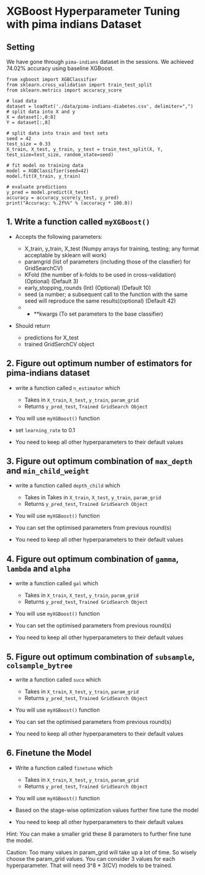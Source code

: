 # XGBoost Hyperparameter Tuning with pima indians Dataset

## Setting

We have gone through `pima-indians` dataset in the sessions. 
We achieved 74.02% accuracy using baseline XGBoost.
```from numpy import loadtxt
from xgboost import XGBClassifier
from sklearn.cross_validation import train_test_split
from sklearn.metrics import accuracy_score

# load data
dataset = loadtxt('./data/pima-indians-diabetes.csv', delimiter=",")
# split data into X and y
X = dataset[:,0:8]
Y = dataset[:,8]

# split data into train and test sets
seed = 42
test_size = 0.33
X_train, X_test, y_train, y_test = train_test_split(X, Y, test_size=test_size, random_state=seed)

# fit model no training data
model = XGBClassifier(seed=42)
model.fit(X_train, y_train)

# evaluate predictions
y_pred = model.predict(X_test)
accuracy = accuracy_score(y_test, y_pred)
print("Accuracy: %.2f%%" % (accuracy * 100.0))
```
## 1. Write a function called `myXGBoost()`

* Accepts the following parameters:
    - X_train, y_train, X_test (Numpy arrays for training, testing; any format acceptable by sklearn will work)
    - paramgrid (list of parameters (including those of the classfier) for GridSearchCV)
    - KFold (the number of k-folds to be used in cross-validation) (Optional) (Default 3)
    - early_stopping_rounds (Int) (Optional) (Default 10)
    - seed (a number; a subsequent call to the function with the same seed will reproduce the same results)(optional) (Default 42)
    - - **kwargs (To set parameters to the base classifier)
  
* Should return
    - predictions for X_test
    - trained GridSerchCV object

## 2. Figure out optimum number of estimators for pima-indians dataset

* write a function called `n_estimator` which 
    * Takes in `X_train`, `X_test`, `y_train`, `param_grid`
    * Returns `y_pred_test`, `Trained GridSearch Object`




* You will use `myXGBoost()` function
* set `learning_rate` to 0.1
* You need to keep all other hyperparameters to their default values

## 3. Figure out optimum combination of `max_depth` and `min_child_weight`

* write a function called `depth_child` which 
    * Takes in Takes in `X_train`, `X_test`, `y_train`, `param_grid`
    * Returns `y_pred_test`, `Trained GridSearch Object`



* You will use `myXGBoost()` function
* You can set the optimised parameters from previous round(s)
* You need to keep all other hyperparameters to their default values

## 4. Figure out optimum combination of `gamma`, `lambda` and `alpha`

* write a function called `gal` which 
    * Takes in `X_train`, `X_test`, `y_train`, `param_grid`
    * Returns `y_pred_test`, `Trained GridSearch Object`

* You will use `myXGBoost()` function
* You can set the optimised parameters from previous round(s)
* You need to keep all other hyperparameters to their default values

## 5. Figure out optimum combination of `subsample`, `colsample_bytree`

* write a function called `suco` which 
    * Takes in `X_train`, `X_test`, `y_train`, `param_grid`
    * Returns `y_pred_test`, `Trained GridSearch Object`

* You will use `myXGBoost()` function
* You can set the optimised parameters from previous round(s)
* You need to keep all other hyperparameters to their default values

## 6. Finetune the Model

* Write a function called `finetune` which 
    * Takes in `X_train`, `X_test`, `y_train`, `param_grid`
    * Returns `y_pred_test`, `Trained GridSearch Object`

* You will use `myXGBoost()` function
* Based on the stage-wise optimization values further fine tune the model
* You need to keep all other hyperparameters to their default values

Hint: You can make a smaller grid these 8 parameters to further fine tune the model.

Caution: Too many values in param_grid will take up a lot of time. So wisely choose the param_grid values. You can consider 3 values for each hyperparameter. That will need 3^8 * 3(CV) models to be trained.